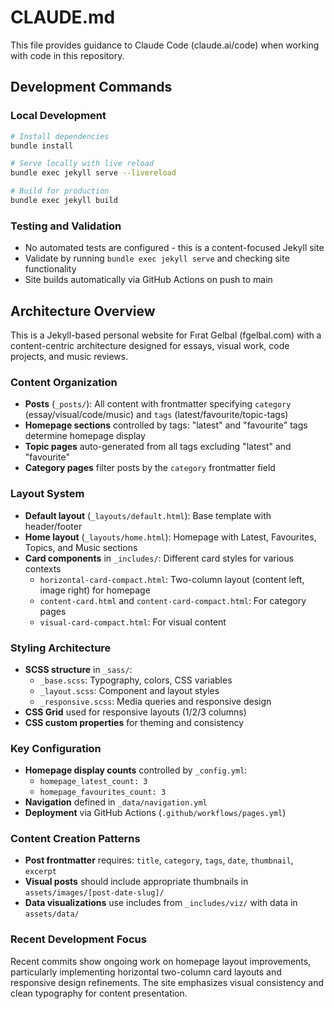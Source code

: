 # CLAUDE.md

This file provides guidance to Claude Code (claude.ai/code) when working with code in this repository.

## Development Commands

### Local Development
```bash
# Install dependencies
bundle install

# Serve locally with live reload
bundle exec jekyll serve --livereload

# Build for production
bundle exec jekyll build
```

### Testing and Validation
- No automated tests are configured - this is a content-focused Jekyll site
- Validate by running `bundle exec jekyll serve` and checking site functionality
- Site builds automatically via GitHub Actions on push to main

## Architecture Overview

This is a Jekyll-based personal website for Fırat Gelbal (fgelbal.com) with a content-centric architecture designed for essays, visual work, code projects, and music reviews.

### Content Organization
- **Posts** (`_posts/`): All content with frontmatter specifying `category` (essay/visual/code/music) and `tags` (latest/favourite/topic-tags)
- **Homepage sections** controlled by tags: "latest" and "favourite" tags determine homepage display
- **Topic pages** auto-generated from all tags excluding "latest" and "favourite"
- **Category pages** filter posts by the `category` frontmatter field

### Layout System
- **Default layout** (`_layouts/default.html`): Base template with header/footer
- **Home layout** (`_layouts/home.html`): Homepage with Latest, Favourites, Topics, and Music sections
- **Card components** in `_includes/`: Different card styles for various contexts
  - `horizontal-card-compact.html`: Two-column layout (content left, image right) for homepage
  - `content-card.html` and `content-card-compact.html`: For category pages
  - `visual-card-compact.html`: For visual content

### Styling Architecture
- **SCSS structure** in `_sass/`:
  - `_base.scss`: Typography, colors, CSS variables
  - `_layout.scss`: Component and layout styles
  - `_responsive.scss`: Media queries and responsive design
- **CSS Grid** used for responsive layouts (1/2/3 columns)
- **CSS custom properties** for theming and consistency

### Key Configuration
- **Homepage display counts** controlled by `_config.yml`:
  - `homepage_latest_count: 3`
  - `homepage_favourites_count: 3`
- **Navigation** defined in `_data/navigation.yml`
- **Deployment** via GitHub Actions (`.github/workflows/pages.yml`)

### Content Creation Patterns
- **Post frontmatter** requires: `title`, `category`, `tags`, `date`, `thumbnail`, `excerpt`
- **Visual posts** should include appropriate thumbnails in `assets/images/[post-date-slug]/`
- **Data visualizations** use includes from `_includes/viz/` with data in `assets/data/`

### Recent Development Focus
Recent commits show ongoing work on homepage layout improvements, particularly implementing horizontal two-column card layouts and responsive design refinements. The site emphasizes visual consistency and clean typography for content presentation.
